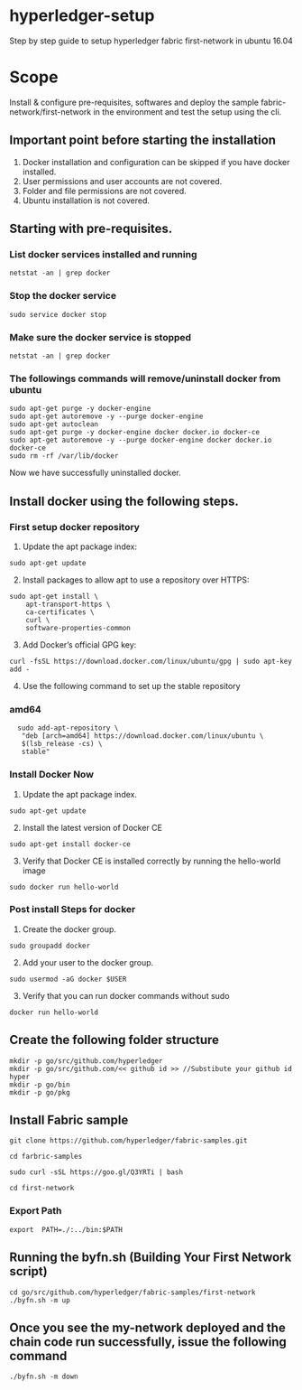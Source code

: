 # hyperledger-setup
Step by step guide to setup hyperledger fabric first-network in ubuntu 16.04

# Scope
Install & configure pre-requisites, softwares and deploy the sample fabric-network/first-network in the environment and test the setup using the cli.

## Important point before starting the installation

1. Docker installation and configuration can be skipped if you have docker installed.
2. User permissions and user accounts are not covered.
3. Folder and file permissions are not covered.
4. Ubuntu installation is not covered.

## Starting with pre-requisites.

### List docker services installed and running
```
netstat -an | grep docker
```
### Stop the docker service
```
sudo service docker stop
```
### Make sure the docker service is stopped
```
netstat -an | grep docker
```

### The followings commands will remove/uninstall docker from ubuntu
```
sudo apt-get purge -y docker-engine
sudo apt-get autoremove -y --purge docker-engine
sudo apt-get autoclean
sudo apt-get purge -y docker-engine docker docker.io docker-ce
sudo apt-get autoremove -y --purge docker-engine docker docker.io docker-ce
sudo rm -rf /var/lib/docker
```
Now we have successfully uninstalled docker.

## Install docker using the following steps.

### First setup docker repository

1. Update the apt package index:
```
sudo apt-get update
```

2. Install packages to allow apt to use a repository over HTTPS:
```
sudo apt-get install \
    apt-transport-https \
    ca-certificates \
    curl \
    software-properties-common
```

3. Add Docker’s official GPG key:
```
curl -fsSL https://download.docker.com/linux/ubuntu/gpg | sudo apt-key add -
```

4. Use the following command to set up the stable repository

### amd64
```
  sudo add-apt-repository \
   "deb [arch=amd64] https://download.docker.com/linux/ubuntu \
   $(lsb_release -cs) \
   stable"
```
### Install Docker Now
1. Update the apt package index.
```
sudo apt-get update
```

2. Install the latest version of Docker CE
```
sudo apt-get install docker-ce
```

3. Verify that Docker CE is installed correctly by running the hello-world image
```
sudo docker run hello-world
```
### Post install Steps for docker

1. Create the docker group.
```
sudo groupadd docker
```

2. Add your user to the docker group.
```
sudo usermod -aG docker $USER
```

3. Verify that you can run docker commands without sudo
```
docker run hello-world
```

## Create the following folder structure
```
mkdir -p go/src/github.com/hyperledger
mkdir -p go/src/github.com/<< github id >> //Substibute your github id hyper
mkdir -p go/bin
mkdir -p go/pkg
```

## Install Fabric sample
```
git clone https://github.com/hyperledger/fabric-samples.git

cd farbric-samples

sudo curl -sSL https://goo.gl/Q3YRTi | bash

cd first-network
```

### Export Path
```
export  PATH=./:../bin:$PATH
```
## Running the byfn.sh (Building Your First Network script)
```
cd go/src/github.com/hyperledger/fabric-samples/first-network
./byfn.sh -m up
```
## Once you see the my-network deployed and the chain code run successfully, issue the following command
```
./byfn.sh -m down

```
